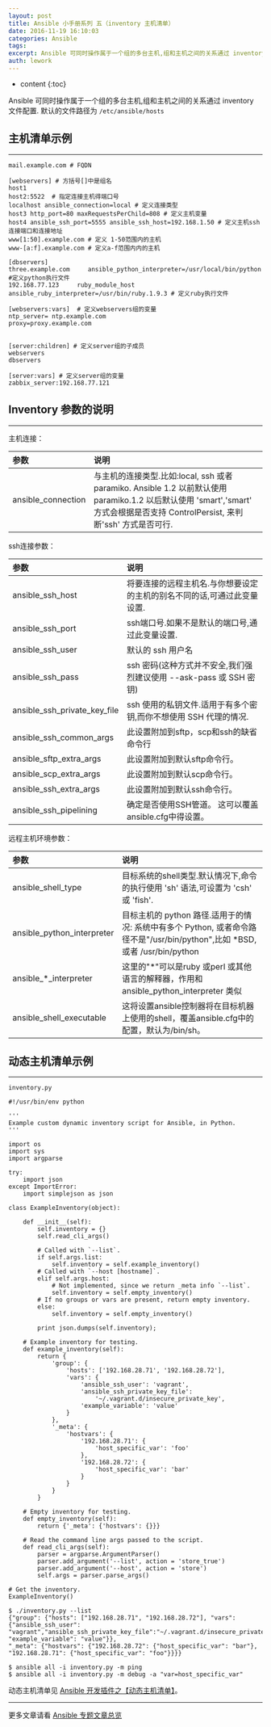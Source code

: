 ```yaml
---
layout: post
title: Ansible 小手册系列 五（inventory 主机清单）
date: 2016-11-19 16:10:03
categories: Ansible
tags:
excerpt: Ansible 可同时操作属于一个组的多台主机,组和主机之间的关系通过 inventory 文件配置. 默认的文件路径为 /etc/ansibl...
auth: lework
---
```

* content
{:toc}

Ansible 可同时操作属于一个组的多台主机,组和主机之间的关系通过 inventory 文件配置. 默认的文件路径为 `/etc/ansible/hosts`

## 主机清单示例
---

```
mail.example.com # FQDN

[webservers] # 方括号[]中是组名
host1
host2:5522  # 指定连接主机得端口号
localhost ansible_connection=local # 定义连接类型
host3 http_port=80 maxRequestsPerChild=808 # 定义主机变量
host4 ansible_ssh_port=5555 ansible_ssh_host=192.168.1.50 # 定义主机ssh连接端口和连接地址
www[1:50].example.com # 定义 1-50范围内的主机
www-[a:f].example.com # 定义a-f范围内内的主机

[dbservers]
three.example.com     ansible_python_interpreter=/usr/local/bin/python #定义python执行文件
192.168.77.123     ruby_module_host  ansible_ruby_interpreter=/usr/bin/ruby.1.9.3 # 定义ruby执行文件
 
[webservers:vars]  # 定义webservers组的变量
ntp_server= ntp.example.com
proxy=proxy.example.com


[server:children] # 定义server组的子成员
webservers
dbservers

[server:vars] # 定义server组的变量
zabbix_server:192.168.77.121
```

## Inventory 参数的说明
---

主机连接：

|参数|说明|
|:---|:---|
|ansible_connection	|与主机的连接类型.比如:local, ssh 或者 paramiko. Ansible 1.2 以前默认使用 paramiko.1.2 以后默认使用 'smart','smart' 方式会根据是否支持 ControlPersist, 来判断'ssh' 方式是否可行.|

ssh连接参数：

|参数|说明|
|:---|:---|
|ansible_ssh_host|	将要连接的远程主机名.与你想要设定的主机的别名不同的话,可通过此变量设置.|
|ansible_ssh_port	|ssh端口号.如果不是默认的端口号,通过此变量设置.|
|ansible_ssh_user	|默认的 ssh 用户名|
|ansible_ssh_pass|	ssh 密码(这种方式并不安全,我们强烈建议使用 --ask-pass 或 SSH 密钥)|
|ansible_ssh_private_key_file	|ssh 使用的私钥文件.适用于有多个密钥,而你不想使用 SSH 代理的情况.|
|ansible_ssh_common_args	|此设置附加到sftp，scp和ssh的缺省命令行|
|ansible_sftp_extra_args	|此设置附加到默认sftp命令行。|
|ansible_scp_extra_args	|此设置附加到默认scp命令行。|
|ansible_ssh_extra_args|	此设置附加到默认ssh命令行。|
|ansible_ssh_pipelining	|确定是否使用SSH管道。 这可以覆盖ansible.cfg中得设置。|


远程主机环境参数：

|参数|说明|
|:---|:---|
|ansible_shell_type	|目标系统的shell类型.默认情况下,命令的执行使用 'sh' 语法,可设置为 'csh' 或 'fish'.|
|ansible_python_interpreter	|目标主机的 python 路径.适用于的情况: 系统中有多个 Python, 或者命令路径不是"/usr/bin/python",比如  \*BSD, 或者 /usr/bin/python|
|ansible_*_interpreter	|这里的"*"可以是ruby 或perl 或其他语言的解释器，作用和ansible_python_interpreter 类似|
|ansible_shell_executable	|这将设置ansible控制器将在目标机器上使用的shell，覆盖ansible.cfg中的配置，默认为/bin/sh。 |


## 动态主机清单示例
---

`inventory.py`
```
#!/usr/bin/env python

'''
Example custom dynamic inventory script for Ansible, in Python.
'''

import os
import sys
import argparse

try:
    import json
except ImportError:
    import simplejson as json

class ExampleInventory(object):

    def __init__(self):
        self.inventory = {}
        self.read_cli_args()

        # Called with `--list`.
        if self.args.list:
            self.inventory = self.example_inventory()
        # Called with `--host [hostname]`.
        elif self.args.host:
            # Not implemented, since we return _meta info `--list`.
            self.inventory = self.empty_inventory()
        # If no groups or vars are present, return empty inventory.
        else:
            self.inventory = self.empty_inventory()

        print json.dumps(self.inventory);

    # Example inventory for testing.
    def example_inventory(self):
        return {
            'group': {
                'hosts': ['192.168.28.71', '192.168.28.72'],
                'vars': {
                    'ansible_ssh_user': 'vagrant',
                    'ansible_ssh_private_key_file':
                        '~/.vagrant.d/insecure_private_key',
                    'example_variable': 'value'
                }
            },
            '_meta': {
                'hostvars': {
                    '192.168.28.71': {
                        'host_specific_var': 'foo'
                    },
                    '192.168.28.72': {
                        'host_specific_var': 'bar'
                    }
                }
            }
        }

    # Empty inventory for testing.
    def empty_inventory(self):
        return {'_meta': {'hostvars': {}}}

    # Read the command line args passed to the script.
    def read_cli_args(self):
        parser = argparse.ArgumentParser()
        parser.add_argument('--list', action = 'store_true')
        parser.add_argument('--host', action = 'store')
        self.args = parser.parse_args()

# Get the inventory.
ExampleInventory()
```
```
$ ./inventory.py --list
{"group": {"hosts": ["192.168.28.71", "192.168.28.72"], "vars":{"ansible_ssh_user": 
"vagrant","ansible_ssh_private_key_file":"~/.vagrant.d/insecure_private_key", "example_variable": "value"}}, 
"_meta": {"hostvars": {"192.168.28.72": {"host_specific_var": "bar"}, "192.168.28.71": {"host_specific_var": "foo"}}}}

$ ansible all -i inventory.py -m ping
$ ansible all -i inventory.py -m debug -a "var=host_specific_var"

```

动态主机清单见 [Ansible 开发插件之【动态主机清单】](http://www.jianshu.com/p/706c98215c02)。

---
更多文章请看 [Ansible 专题文章总览](http://www.jianshu.com/p/c56a88b103f8)
